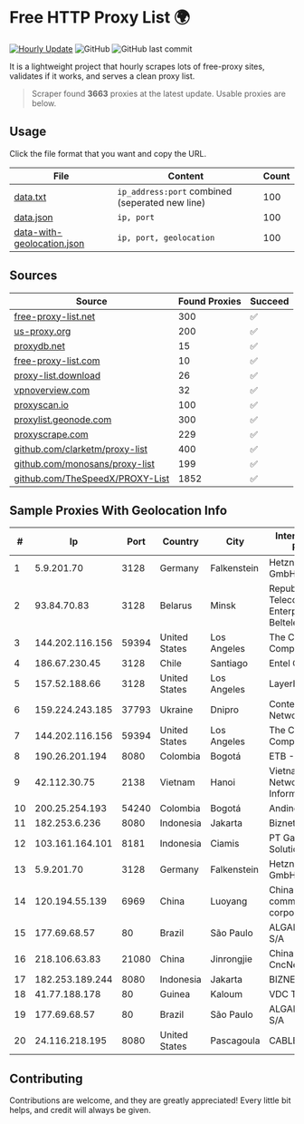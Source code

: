 
# Free HTTP Proxy List 🌍

[![Hourly Update](https://github.com/mertguvencli/http-proxy-list/actions/workflows/main.yml/badge.svg?branch=main)](https://github.com/mertguvencli/http-proxy-list/actions/workflows/main.yml)
![GitHub](https://img.shields.io/github/license/mertguvencli/http-proxy-list)
![GitHub last commit](https://img.shields.io/github/last-commit/mertguvencli/http-proxy-list)

It is a lightweight project that hourly scrapes lots of free-proxy sites, validates if it works, and serves a clean proxy list.


> Scraper found **3663** proxies at the latest update. Usable proxies are below.

## Usage

Click the file format that you want and copy the URL.


|File|Content|Count|
|----|-------|-----|
|[data.txt](https://raw.githubusercontent.com/mertguvencli/http-proxy-list/main/proxy-list/data.txt)|`ip_address:port` combined (seperated new line)|100|
|[data.json](https://raw.githubusercontent.com/mertguvencli/http-proxy-list/main/proxy-list/data.json)|`ip, port`|100|
|[data-with-geolocation.json](https://raw.githubusercontent.com/mertguvencli/http-proxy-list/main/proxy-list/data-with-geolocation.json)|`ip, port, geolocation`|100|

## Sources

|Source|Found Proxies|Succeed|
|------|-------------|-------|
|[free-proxy-list.net](https://free-proxy-list.net)|300|✅|
|[us-proxy.org](https://www.us-proxy.org)|200|✅|
|[proxydb.net](http://proxydb.net)|15|✅|
|[free-proxy-list.com](https://free-proxy-list.com/?page=&port=&type%5B%5D=http&type%5B%5D=https&up_time=0&search=Search)|10|✅|
|[proxy-list.download](https://www.proxy-list.download/HTTP)|26|✅|
|[vpnoverview.com](https://vpnoverview.com/privacy/anonymous-browsing/free-proxy-servers)|32|✅|
|[proxyscan.io](https://www.proxyscan.io)|100|✅|
|[proxylist.geonode.com](https://proxylist.geonode.com/api/proxy-list?limit=300&page=1&sort_by=lastChecked&sort_type=desc&protocols=http,https)|300|✅|
|[proxyscrape.com](https://api.proxyscrape.com/v2/?request=displayproxies&protocol=http&timeout=10000&country=all&ssl=all&anonymity=all)|229|✅|
|[github.com/clarketm/proxy-list](https://raw.githubusercontent.com/clarketm/proxy-list/master/proxy-list-raw.txt)|400|✅|
|[github.com/monosans/proxy-list](https://raw.githubusercontent.com/monosans/proxy-list/main/proxies/http.txt)|199|✅|
|[github.com/TheSpeedX/PROXY-List](https://raw.githubusercontent.com/TheSpeedX/PROXY-List/master/http.txt)|1852|✅|


## Sample Proxies With Geolocation Info

|#|Ip|Port|Country|City|Internet Service Provider|
|-|--|----|-------|----|-------------------------|
|1|5.9.201.70|3128|Germany|Falkenstein|Hetzner Online GmbH|
|2|93.84.70.83|3128|Belarus|Minsk|Republican Unitary Telecommunication Enterprise Beltelecom|
|3|144.202.116.156|59394|United States|Los Angeles|The Constant Company|
|4|186.67.230.45|3128|Chile|Santiago|Entel Chile S.A.|
|5|157.52.188.66|3128|United States|Los Angeles|LayerHost|
|6|159.224.243.185|37793|Ukraine|Dnipro|Content Delivery Network LTD|
|7|144.202.116.156|59394|United States|Los Angeles|The Constant Company|
|8|190.26.201.194|8080|Colombia|Bogotá|ETB - Colombia|
|9|42.112.30.75|2138|Vietnam|Hanoi|Vietnam Internet Network Information Center|
|10|200.25.254.193|54240|Colombia|Bogotá|Andinet ON Line|
|11|182.253.6.236|8080|Indonesia|Jakarta|Biznet Networks|
|12|103.161.164.101|8181|Indonesia|Ciamis|PT Galuh Multidata Solution|
|13|5.9.201.70|3128|Germany|Falkenstein|Hetzner Online GmbH|
|14|120.194.55.139|6969|China|Luoyang|China Mobile communications corporation|
|15|177.69.68.57|80|Brazil|São Paulo|ALGAR TELECOM S/A|
|16|218.106.63.83|21080|China|Jinrongjie|China Unicom CncNet|
|17|182.253.189.244|8080|Indonesia|Jakarta|BIZNET|
|18|41.77.188.178|80|Guinea|Kaloum|VDC Telecom|
|19|177.69.68.57|80|Brazil|São Paulo|ALGAR TELECOM S/A|
|20|24.116.218.195|8080|United States|Pascagoula|CABLE ONE, INC.|



## Contributing

Contributions are welcome, and they are greatly appreciated! Every
little bit helps, and credit will always be given.


